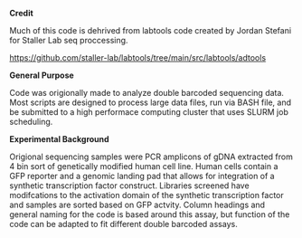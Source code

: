 


**Credit**

Much of this code is dehrived from labtools code created by Jordan Stefani for Staller Lab seq proccessing. 

https://github.com/staller-lab/labtools/tree/main/src/labtools/adtools

**General Purpose**

Code was origionally made to analyze double barcoded sequencing data. Most scripts are designed to process large data files, run via BASH file, and be submitted to a high performace computing cluster that uses SLURM job scheduling. 

**Experimental Background**


Origional sequencing samples were PCR amplicons of gDNA extracted from 4 bin sort of genetically modified human cell line. Human cells contain a GFP reporter and a genomic landing pad that allows for integration of a synthetic transcription factor construct. Libraries screened have modifcations to the activation domain of the synthetic transcription factor and samples are sorted based on GFP actvity. Column headings and general naming for the code is based around this assay, but function of the code can be adapted to fit different double barcoded assays. 
